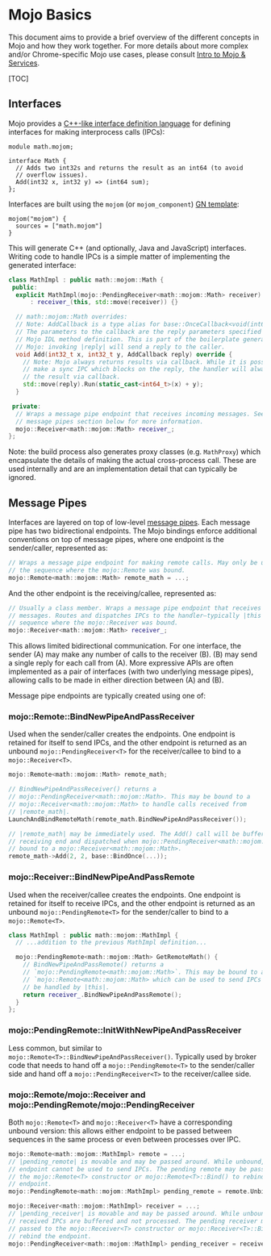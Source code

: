 # Mojo Basics

This document aims to provide a brief overview of the different concepts in Mojo
and how they work together.  For more details about more complex and/or
Chrome-specific Mojo use cases, please consult [Intro to Mojo & Services](https://chromium.googlesource.com/chromium/src/+/HEAD/docs/mojo_and_services.md).

[TOC]

## Interfaces

Mojo provides a [C++-like interface definition language][mojo-idl] for defining
interfaces for making interprocess calls (IPCs):

```
module math.mojom;

interface Math {
  // Adds two int32s and returns the result as an int64 (to avoid
  // overflow issues).
  Add(int32 x, int32 y) => (int64 sum);
};
```

Interfaces are built using the `mojom` (or `mojom_component`) [GN
template][gn-template]:
```
mojom("mojom") {
  sources = ["math.mojom"]
}
```

This will generate C++ (and optionally, Java and JavaScript) interfaces. Writing
code to handle IPCs is a simple matter of implementing the generated interface:

```c++
class MathImpl : public math::mojom::Math {
 public:
  explicit MathImpl(mojo::PendingReceiver<math::mojom::Math> receiver)
      : receiver_(this, std::move(receiver)) {}

  // math::mojom::Math overrides:
  // Note: AddCallback is a type alias for base::OnceCallback<void(int64_t)>.
  // The parameters to the callback are the reply parameters specified in the
  // Mojo IDL method definition. This is part of the boilerplate generated by
  // Mojo: invoking |reply| will send a reply to the caller.
  void Add(int32_t x, int32_t y, AddCallback reply) override {
    // Note: Mojo always returns results via callback. While it is possible to
    // make a sync IPC which blocks on the reply, the handler will always return
    // the result via callback.
    std::move(reply).Run(static_cast<int64_t>(x) + y);
  }

 private:
  // Wraps a message pipe endpoint that receives incoming messages. See the
  // message pipes section below for more information.
  mojo::Receiver<math::mojom::Math> receiver_;
};
```

Note: the build process also generates proxy classes (e.g. `MathProxy`) which
encapsulate the details of making the actual cross-process call. These are
used internally and are an implementation detail that can typically be ignored.

## Message Pipes

Interfaces are layered on top of low-level [message pipes][message-pipe]. Each
message pipe has two bidirectional endpoints. The Mojo bindings enforce
additional conventions on top of message pipes, where one endpoint is the
sender/caller, represented as:

```c++
// Wraps a message pipe endpoint for making remote calls. May only be used on
// the sequence where the mojo::Remote was bound.
mojo::Remote<math::mojom::Math> remote_math = ...;
```

And the other endpoint is the receiving/callee, represented as:

```c++
// Usually a class member. Wraps a message pipe endpoint that receives incoming
// messages. Routes and dispatches IPCs to the handler—typically |this|—on the
// sequence where the mojo::Receiver was bound.
mojo::Receiver<math::mojom::Math> receiver_;
```

This allows limited bidirectional communication. For one interface, the sender
(A) may make any number of calls to the receiver (B). (B) may send a single
reply for each call from (A). More expressive APIs are often implemented as a
pair of interfaces (with two underlying message pipes), allowing calls to be
made in either direction between (A) and (B).

Message pipe endpoints are typically created using one of:

### mojo::Remote<T>::BindNewPipeAndPassReceiver

Used when the sender/caller creates the endpoints. One endpoint is retained for
itself to send IPCs, and the other endpoint is returned as an unbound
`mojo::PendingReceiver<T>` for the receiver/callee to bind to a
`mojo::Receiver<T>`.

```c++
mojo::Remote<math::mojom::Math> remote_math;

// BindNewPipeAndPassReceiver() returns a
// mojo::PendingReceiver<math::mojom::Math>. This may be bound to a
// mojo::Receiver<math::mojom::Math> to handle calls received from
// |remote_math|.
LaunchAndBindRemoteMath(remote_math.BindNewPipeAndPassReceiver());

// |remote_math| may be immediately used. The Add() call will be buffered by the
// receiving end and dispatched when mojo::PendingReceiver<math::mojom::Math> is
// bound to a mojo::Receiver<math::mojom::Math>.
remote_math->Add(2, 2, base::BindOnce(...));
```

### mojo::Receiver<T>::BindNewPipeAndPassRemote

Used when the receiver/callee creates the endpoints. One endpoint is retained
for itself to receive IPCs, and the other endpoint is returned as an unbound
`mojo::PendingRemote<T>` for the sender/caller to bind to a `mojo::Remote<T>`.

```c++
class MathImpl : public math::mojom::MathImpl {
  // ...addition to the previous MathImpl definition...

  mojo::PendingRemote<math::mojom::Math> GetRemoteMath() {
    // BindNewPipeAndPassRemote() returns a
    // `mojo::PendingRemote<math::mojom::Math>`. This may be bound to a
    // `mojo::Remote<math::mojom::Math> which can be used to send IPCs that will
    // be handled by |this|.
    return receiver_.BindNewPipeAndPassRemote();
  }
};
```

### mojo::PendingRemote<T>::InitWithNewPipeAndPassReceiver

Less common, but similar to `mojo::Remote<T>::BindNewPipeAndPassReceiver()`.
Typically used by broker code that needs to hand off a `mojo::PendingRemote<T>`
to the sender/caller side and hand off a `mojo::PendingReceiver<T>` to the
receiver/callee side.

### mojo::Remote<T>/mojo::Receiver<T> and mojo::PendingRemote<T>/mojo::PendingReceiver<T>

Both `mojo::Remote<T>` and `mojo::Receiver<T>` have a corresponding unbound
version: this allows either endpoint to be passed between sequences in the same
process or even between processes over IPC.

```c++
mojo::Remote<math::mojom::MathImpl> remote = ...;
// |pending_remote| is movable and may be passed around. While unbound, the
// endpoint cannot be used to send IPCs. The pending remote may be passed to
// the mojo::Remote<T> constructor or mojo::Remote<T>::Bind() to rebind the
// endpoint.
mojo::PendingRemote<math::mojom::MathImpl> pending_remote = remote.Unbind();
```

```c++
mojo::Receiver<math::mojom::MathImpl> receiver = ...;
// |pending_receiver| is movable and may be passed around. While unbound,
// received IPCs are buffered and not processed. The pending receiver may be
// passed to the mojo::Receiver<T> constructor or mojo::Receiver<T>::Bind() to
// rebind the endpoint.
mojo::PendingReceiver<math::mojom::MathImpl> pending_receiver = receiver.Unbind();
```

[mojo-idl]: https://chromium.googlesource.com/chromium/src/+/main/mojo/public/tools/bindings/README.md
[gn-template]: https://cs.chromium.org/chromium/src/mojo/public/tools/bindings/mojom.gni
[message-pipe]: https://cs.chromium.org/chromium/src/mojo/public/cpp/system/message_pipe.h
